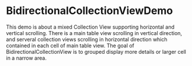 BidirectionalCollectionViewDemo
===============================
This demo is about a mixed Collection View supporting horizontal and vertical scrolling. There is a main table view scrolling in vertical direction, and serveral collection views scrolling in horizontal direction which contained in each cell of main table view. 
The goal of BidirectionalCollectionView is to grouped display more details or larger cell in a narrow area.
